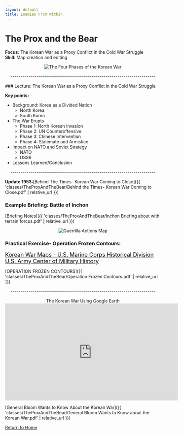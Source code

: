 ```yaml
---
layout: default
title: Enemies From Within
---
```


# The Prox and the Bear

**Focus**: The Korean War as a Proxy Conflict in the Cold War Struggle    
**Skill**: Map creation and editing 

<div style="text-align: center;">
  <img src="{{ 'classes/TheProxAndTheBear/4phasesofkoreanwar.png' | relative_url }}" alt="The Four Phases of the Korean War" style="max-width: 80%; height: auto;">    
</div>
<div style="text-align: center;">
  <p>-------------------------------------------------------------------------</p>
</div>
### Lecture: The Korean War as a Proxy Conflict in the Cold War Struggle 

**Key points:**
- Background: Korea as a Divided Nation
  - North Korea 
  - South Korea
- The War Erupts 
  - Phase 1: North Korean Invasion 
  - Phase 2: UN Counteroffensive 
  - Phase 3: Chinese Intervention 
  - Phase 4: Stalemate and Armistice 
- Impact on NATO and Soviet Strategy
  - NATO
  - USSR
- Lessons Learned/Conclusion
<div style="text-align: center;">
  <p>-------------------------------------------------------------------------</p>
</div>

  **Update 1953:**[Behind The Times- Korean War Coming to Close]({{ 'classes/TheProxAndTheBear/Behind the Times- Korean War Coming to Close.pdf' | relative_url }})  

  
### Example Briefing: Battle of Inchon
[Briefing Notes]({{ 'classes/TheProxAndTheBear/Inchon Briefing about with terrain forcus.pdf' | relative_url }})
<div style="text-align: center;">
  <img src="{{ 'classes/TheProxAndTheBear/guerrilla actions map.jpg' | relative_url }}" alt="Guerrilla Actions Map" style="max-width: 80%; height: auto;">    
</div>

### Practical Exercise- Operation Frozen Contours: 
  <a href="https://www.koreanwar.org/html/maps-marines.html" target="_blank" style="font-size: 18px; text-decoration: underline; color: #0a0a0a;">
    Korean War Maps - U.S. Marine Corps Historical Division 
  </a>    
    <a href="https://www.history.army.mil/books/maps.htm" target="_blank" style="font-size: 18px; text-decoration: underline; color: #0a0a0a;">
    U.S. Army Center of Military History
  </a>    
  
[OPERATION FROZEN CONTOURS]({{ 'classes/TheProxAndTheBear/Operation Frozen Contours.pdf' | relative_url }})    
    
 <div style="text-align: center;">
  <p>-------------------------------------------------------------------------</p>
</div>    

<div style="text-align: center;">
The Korean War Using Google Earth    
  
<iframe width="560" height="315" src="https://www.youtube.com/embed/lJx6M7SqkvI?si=ATbHP11CRmB7yUdt" title="YouTube video player" frameborder="0" allow="accelerometer; autoplay; clipboard-write; encrypted-media; gyroscope; picture-in-picture; web-share" referrerpolicy="strict-origin-when-cross-origin" allowfullscreen></iframe>    
</div>    


[General Bloom Wants to Know About the Korean War]({{ 'classes/TheProxAndTheBear/General Bloom Wants to Know about the Korean War.pdf' | relative_url }}) 
  
[Return to Home](../)
